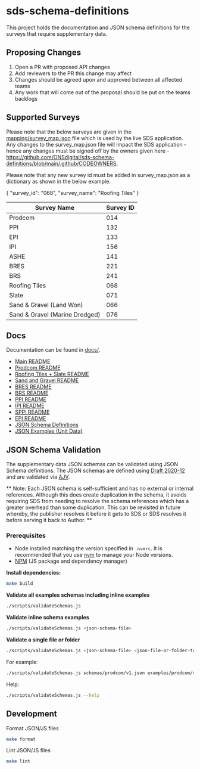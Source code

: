 # sds-schema-definitions

This project holds the documentation and JSON schema definitions for the surveys that require supplementary data.

## Proposing Changes

1. Open a PR with proposed API changes
2. Add reviewers to the PR this change may affect
3. Changes should be agreed upon and approved between all affected teams
4. Any work that will come out of the proposal should be put on the teams backlogs

## Supported Surveys

Please note that the below surveys are given in the [mapping/survey_map.json](mapping/survey_map.json) file which is used by the live SDS application.
Any changes to the survey_map.json file will impact the SDS application - hence any changes must be signed off by the owners
given here - https://github.com/ONSdigital/sds-schema-definitions/blob/main/.github/CODEOWNERS.

Please note that any new survey id must be added in survey_map.json as a dictionary as shown in the below example.

{ "survey_id": "068", "survey_name": "Roofing Tiles" }

| Survey Name                    | Survey ID |
| ------------------------------ | --------- |
| Prodcom                        | 014       |
| PPI                            | 132       |
| EPI                            | 133       |
| IPI                            | 156       |
| ASHE                           | 141       |
| BRES                           | 221       |
| BRS                            | 241       |
| Roofing Tiles                  | 068       |
| Slate                          | 071       |
| Sand & Gravel (Land Won)       | 066       |
| Sand & Gravel (Marine Dredged) | 076       |

## Docs

Documentation can be found in [docs/](./docs).

- [Main README](docs/README.md)
- [Prodcom README](docs/prodcom.md)
- [Roofing Tiles + Slate README](docs/roofing_tiles_slate)
- [Sand and Gravel README](docs/sand_and_gravel)
- [BRES README](docs/bres.md)
- [BRS README](docs/brs.md)
- [PPI README](docs/ppi.md)
- [IPI README](docs/ipi.md)
- [SPPI README](docs/sppi.md)
- [EPI README](docs/epi.md)
- [JSON Schema Definitions](schemas)
- [JSON Examples (Unit Data)](examples)

## JSON Schema Validation

The supplementary data JSON schemas can be validated using JSON Schema definitions. The JSON schemas are defined using [Draft 2020-12](https://json-schema.org/specification-links.html#2020-12) and are validated via [AJV](https://ajv.js.org/).

** Note: Each JSON schema is self-sufficient and has no external or internal references. Although this does create duplication in the schema, it avoids requiring SDS from needing to resolve the schema references which has a greater overhead than some duplication. This can be revisited in future whereby, the publisher resolves it before it gets to SDS or SDS resolves it before serving it back to Author. **

### Prerequisites

- Node installed matching the version specified in `.nvmrc`. It is recommended that you use [nvm](https://github.com/nvm-sh/nvm) to manage your Node versions.
- [NPM](https://docs.npmjs.com/downloading-and-installing-node-js-and-npm) (JS package and dependency manager)

**Install dependencies:**

```bash
make build
```

**Validate all examples schemas including inline examples**

```bash
./scripts/validateSchemas.js
```

**Validate inline schema examples**

```bash
./scripts/validateSchemas.js <json-schema-file>
```

**Validate a single file or folder**

```bash
./scripts/validateSchemas.js <json-schema-file> <json-file-or-folder-to-validate>
```

For example:

```bash
./scripts/validateSchemas.js schemas/prodcom/v1.json examples/prodcom/v1.json
```

Help:

```bash
./scripts/validateSchemas.js --help
```

## Development

Format JSON/JS files

```bash
make format
```

Lint JSON/JS files

```bash
make lint
```
